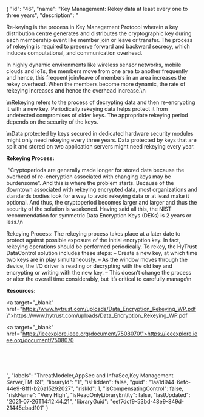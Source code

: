 {
  "id": "46",
  "name": "Key Management: Rekey data at least every one to three years",
  "description": "<p>Re-keying is the process in Key Management Protocol wherein a key distribution centre generates and distributes the cryptographic key during each membership event like member join or leave or transfer. The process of rekeying is required to preserve forward and backward secrecy, which induces computational, and communication overhead. </p><p>In highly dynamic environments like wireless sensor networks, mobile clouds and IoTs, the members move from one area to another frequently and hence, this frequent join/leave of members in an area increases the rekey overhead. When the members become more dynamic, the rate of rekeying increases and hence the overhead increase.\n</p><p>\nRekeying refers to the process of decrypting data and then re-encrypting it with a new key. Periodically rekeying data helps protect it from undetected compromises of older keys. The appropriate rekeying period depends on the security of the keys. </p><p>\nData protected by keys secured in dedicated hardware security modules might only need rekeying every three years. Data protected by keys that are split and stored on two application servers might need rekeying every year.</p><p><b>Rekeying Process:</b></p><p> “Cryptoperiods are generally made longer for stored data because the overhead of re-encryption associated with changing keys may be burdensome”. And this is where the problem starts. Because of the downtown associated with rekeying encrypted data, most organizations and standards bodies look for a way to avoid rekeying data or at least make it optional. And thus, the cryptoperiod becomes larger and larger and thus the security of the solution is weakened. Having said all this, the NIST recommendation for symmetric Data Encryption Keys (DEKs) is 2 years or less.\n</p><p>Rekeying Process: The rekeying process takes place at a later date to protect against possible exposure of the initial encryption key. In fact, rekeying operations should be performed periodically. To rekey, the HyTrust DataControl solution includes these steps: – Create a new key, at which time two keys are in play simultaneously. – As the window moves through the device, the I/O driver is reading or decrypting with the old key and encrypting or writing with the new key. – This doesn’t change the process or alter the overall time considerably, but it’s critical to carefully manage\n</p><p><b>Resources:</b></p><p><a target=\"_blank\" href=\"https://www.hytrust.com/uploads/Data_Encryption_Rekeying_WP.pdf\">https://www.hytrust.com/uploads/Data_Encryption_Rekeying_WP.pdf</a></p><p><a target=\"_blank\" href=\"https://ieeexplore.ieee.org/document/7508070\">https://ieeexplore.ieee.org/document/7508070</a></p><p><br /></p><p><br /></p>",
  "labels": "ThreatModeler,AppSec and InfraSec,Key Management Server,TM-69",
  "libraryId": "1",
  "isHidden": false,
  "guid": "1aa1d944-6efc-44e9-8ff1-b26a15292027",
  "riskId": 1,
  "isCompensatingControl": false,
  "riskName": "Very High",
  "isReadOnlyLibraryEntity": false,
  "lastUpdated": "2021-07-26T14:12:44.21",
  "libraryGuid": "eef7dcf9-53bd-48e9-849d-21445ebad101"
}